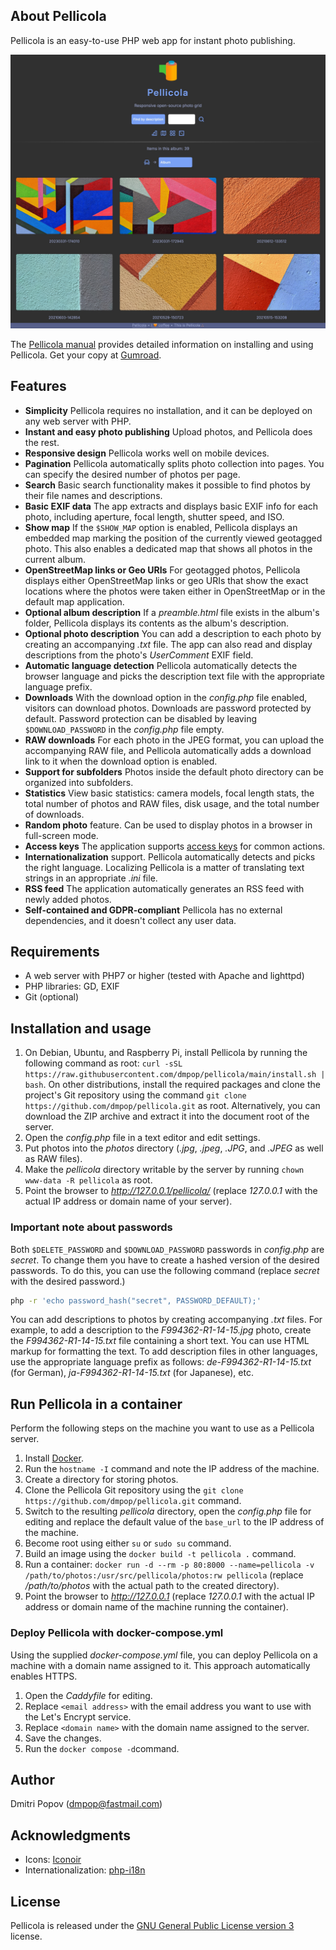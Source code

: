## About Pellicola

Pellicola is an easy-to-use PHP web app for instant photo publishing.

<img src="pellicola.jpg" alt="Pellicola">

The [Pellicola manual](https://dmpop.gumroad.com/l/pellicola-manual) provides detailed information on installing and using Pellicola. Get your copy at [Gumroad](https://dmpop.gumroad.com/l/pellicola-manual).

## Features

- **Simplicity** Pellicola requires no installation, and it can be deployed on any web server with PHP.
- **Instant and easy photo publishing** Upload photos, and Pellicola does the rest.
- **Responsive design** Pellicola works well on mobile devices.
- **Pagination** Pellicola automatically splits photo collection into pages. You can specify the desired number of photos per page.
- **Search** Basic search functionality makes it possible to find photos by their file names and descriptions.
- **Basic EXIF data** The app extracts and displays basic EXIF info for each photo, including aperture, focal length, shutter speed, and ISO.
- **Show map** If the `$SHOW_MAP` option is enabled, Pellicola displays an embedded map marking the position of the currently viewed geotagged photo. This also enables a dedicated map that shows all photos in the current album.
- **OpenStreetMap links or Geo URIs** For geotagged photos, Pellicola displays either OpenStreetMap links or geo URIs that show the exact locations where the photos were taken either in OpenStreetMap or in the default map application.
- **Optional album description** If a _preamble.html_ file exists in the album's folder, Pellicola displays its contents as the album's description.
- **Optional photo description** You can add a description to each photo by creating an accompanying _.txt_ file. The app can also read and display descriptions from the photo's _UserComment_ EXIF field.
- **Automatic language detection** Pellicola automatically detects the browser language and picks the description text file with the appropriate language prefix.
- **Downloads** With the download option in the _config.php_ file enabled, visitors can download photos. Downloads are password protected by default. Password protection can be disabled by leaving `$DOWNLOAD_PASSWORD` in the _config.php_ file empty.
- **RAW downloads** For each photo in the JPEG format, you can upload the accompanying RAW file, and Pellicola automatically adds a download link to it when the download option is enabled.
- **Support for subfolders** Photos inside the default photo directory can be organized into subfolders.
- **Statistics** View basic statistics: camera models, focal length stats, the total number of photos and RAW files, disk usage, and the total number of downloads.
- **Random photo** feature. Can be used to display photos in a browser in full-screen mode.
- **Access keys** The application supports [access keys](https://developer.mozilla.org/en-US/docs/Web/HTML/Global_attributes/accesskey) for common actions.
- **Internationalization** support. Pellicola automatically detects and picks the right language. Localizing Pellicola is a matter of translating text strings in an appropriate _.ini_ file.
- **RSS feed** The application automatically generates an RSS feed with newly added photos.
- **Self-contained and GDPR-compliant** Pellicola has no external dependencies, and it doesn't collect any user data.

## Requirements

* A web server with PHP7 or higher (tested with Apache and lighttpd)
* PHP libraries: GD, EXIF
* Git (optional)

## Installation and usage

1. On Debian, Ubuntu, and Raspberry Pi, install Pellicola by running the following command as root: `curl -sSL https://raw.githubusercontent.com/dmpop/pellicola/main/install.sh | bash`. On other distributions, install the required packages and clone the project's Git repository using the command `git clone https://github.com/dmpop/pellicola.git` as root. Alternatively, you can download the ZIP archive and extract it into the document root of the server.
2. Open the *config.php* file in a text editor and edit settings.
3. Put photos into the *photos* directory (_.jpg_, _.jpeg_, _.JPG_, and _.JPEG_ as well as RAW files).
4. Make the _pellicola_ directory writable by the server by running `chown www-data -R pellicola` as root.
5. Point the browser to _http://127.0.0.1/pellicola/_ (replace _127.0.0.1_ with the actual IP address or domain name of your server).

### Important note about passwords

Both `$DELETE_PASSWORD` and `$DOWNLOAD_PASSWORD` passwords in _config.php_ are _secret_. To change them you have to create a hashed version of the desired passwords. To do this, you can use the following command (replace _secret_ with the desired password.)

```bash
php -r 'echo password_hash("secret", PASSWORD_DEFAULT);'
```

You can add descriptions to photos by creating accompanying _.txt_ files. For example, to add a description to the _F994362-R1-14-15.jpg_ photo, create the _F994362-R1-14-15.txt_ file containing a short text. You can use HTML markup for formatting the text. To add description files in other languages, use the appropriate language prefix as follows: _de-F994362-R1-14-15.txt_ (for German), _ja-F994362-R1-14-15.txt_ (for Japanese), etc.

## Run Pellicola in a container

Perform the following steps on the machine you want to use as a Pellicola server.

1. Install [Docker](https://docker.com).
2. Run the `hostname -I` command and note the IP address of the machine.
3. Create a directory for storing photos.
4. Clone the Pellicola Git repository using the `git clone https://github.com/dmpop/pellicola.git` command.
5. Switch to the resulting _pellicola_ directory, open the _config.php_ file for editing and replace the default value of the `base_url` to the IP address of the machine.
6. Become root using either `su` or `sudo su` command.
7. Build an image using the `docker build -t pellicola .` command.
4. Run a container: `docker run -d --rm -p 80:8000 --name=pellicola -v /path/to/photos:/usr/src/pellicola/photos:rw pellicola` (replace _/path/to/photos_ with the actual path to the created directory).
5. Point the browser to _http://127.0.0.1_ (replace _127.0.0.1_ with the actual IP address or domain name of the machine running the container).

### Deploy Pellicola with docker-compose.yml

Using the supplied _docker-compose.yml_ file, you can deploy Pellicola on a machine with a domain name assigned to it. This approach automatically enables HTTPS.

1. Open the _Caddyfile_ for editing.
2. Replace `<email address>` with the email address you want to use with the Let's Encrypt service.
3. Replace `<domain name>` with the domain name assigned to the server.
4. Save the changes.
5. Run the `docker compose -d`command.

## Author

Dmitri Popov ([dmpop@fastmail.com](mailto:dmpop@fastmail.com))

## Acknowledgments

- Icons: [Iconoir](https://iconoir.com/)
- Internationalization: [php-i18n](https://github.com/Philipp15b/php-i18n)

## License

Pellicola is released under the [GNU General Public License version 3](http://www.gnu.org/licenses/gpl-3.0.en.html) license.
